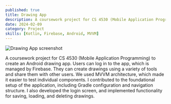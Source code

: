 ```yaml
---
published: true
title: Drawing App
description: A coursework project for CS 4530 (Mobile Application Programming) to create an Android drawing app.
date: 2024-02-09
category: Project
skills: [Kotlin, Firebase, Android, MVVM]
---
```


![Drawing App screenshot](/images/portfolio/Drawing_App.png)

A coursework project for CS 4530 (Mobile Application Programming) to create an Android drawing app. Users can log in to the app, which is managed by Firebase. They can create drawings using a variety of tools and share them with other users. We used MVVM architecture, which made it easier to test individual components. I contributed to the foundational setup of the application, including Gradle configuration and navigation structure. I also developed the login screen, and implemented functionality for saving, loading, and deleting drawings.
